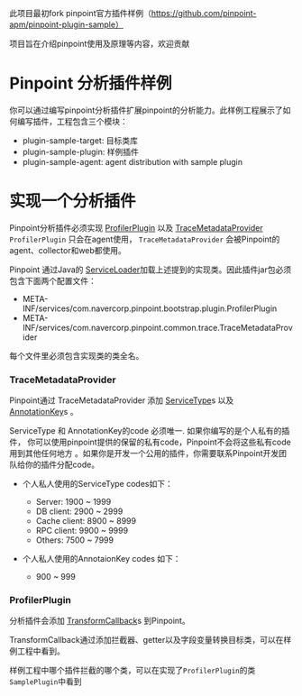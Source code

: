 

此项目最初fork pinpoint官方插件样例（https://github.com/pinpoint-apm/pinpoint-plugin-sample）

项目旨在介绍pinpoint使用及原理等内容，欢迎贡献



# Pinpoint 分析插件样例

你可以通过编写pinpoint分析插件扩展pinpoint的分析能力。此样例工程展示了如何编写插件，工程包含三个模块：

* plugin-sample-target: 目标类库
* plugin-sample-plugin: 样例插件
* plugin-sample-agent: agent distribution with sample plugin


# 实现一个分析插件
Pinpoint分析插件必须实现 [ProfilerPlugin](https://github.com/naver/pinpoint/blob/master/bootstrap-core/src/main/java/com/navercorp/pinpoint/bootstrap/plugin/ProfilerPlugin.java) 以及 [TraceMetadataProvider](https://github.com/naver/pinpoint/blob/master/commons/src/main/java/com/navercorp/pinpoint/common/trace/TraceMetadataProvider.java)
`ProfilerPlugin` 只会在agent使用， `TraceMetadataProvider` 会被Pinpoint的agent、collector和web都使用。

Pinpoint 通过Java的 [ServiceLoader](https://docs.oracle.com/javase/6/docs/api/java/util/ServiceLoader.html)加载上述提到的实现类。因此插件jar包必须包含下面两个配置文件：

* META-INF/services/com.navercorp.pinpoint.bootstrap.plugin.ProfilerPlugin
* META-INF/services/com.navercorp.pinpoint.common.trace.TraceMetadataProvider 

每个文件里必须包含实现类的类全名。


### TraceMetadataProvider
Pinpoint通过 TraceMetadataProvider 添加 [ServiceType](https://github.com/naver/pinpoint/blob/master/commons/src/main/java/com/navercorp/pinpoint/common/trace/ServiceType.java)s 以及 [AnnotationKey](https://github.com/naver/pinpoint/blob/master/commons/src/main/java/com/navercorp/pinpoint/common/trace/AnnotationKey.java)s 。

ServiceType 和 AnnotationKey的code 必须唯一. 如果你编写的是个人私有的插件， 你可以使用pinpoint提供的保留的私有code，Pinpoint不会将这些私有code用到其他任何地方 。如果你是开发一个公用的插件，你需要联系Pinpoint开发团队给你的插件分配code。

* 个人私人使用的ServiceType codes如下：
  * Server: 1900 ~ 1999
  * DB client: 2900 ~ 2999
  * Cache client: 8900 ~ 8999
  * RPC client: 9900 ~ 9999
  * Others: 7500 ~ 7999

* 个人私人使用的AnnotaionKey codes 如下：
  * 900 ~ 999


### ProfilerPlugin
分析插件会添加 [TransformCallback](https://github.com/naver/pinpoint/blob/master/bootstrap-core/src/main/java/com/navercorp/pinpoint/bootstrap/instrument/transformer/TransformCallback.java)s 到Pinpoint。

TransformCallback通过添加拦截器、getter以及字段变量转换目标类，可以在样例工程中看到。

样例工程中哪个插件拦截的哪个类，可以在实现了```ProfilerPlugin```的类```SamplePlugin```中看到

